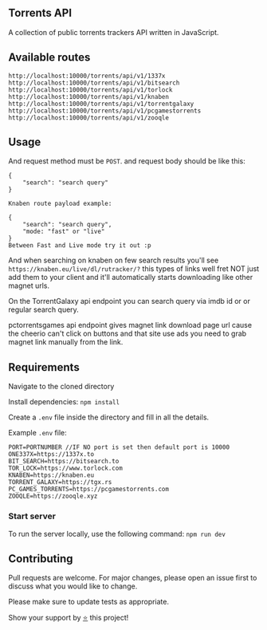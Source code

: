 ## Torrents API
A collection of public torrents trackers API written in JavaScript.

## Available routes

```
http://localhost:10000/torrents/api/v1/1337x
http://localhost:10000/torrents/api/v1/bitsearch
http://localhost:10000/torrents/api/v1/torlock
http://localhost:10000/torrents/api/v1/knaben
http://localhost:10000/torrents/api/v1/torrentgalaxy
http://localhost:10000/torrents/api/v1/pcgamestorrents
http://localhost:10000/torrents/api/v1/zooqle
```
## Usage
And request method must be `POST`. and request body should be like this:

```
{
    "search": "search query"
}

Knaben route payload example: 

{
    "search": "search query",
    "mode: "fast" or "live"
}
Between Fast and Live mode try it out :p
```
And when searching on knaben on few search results you'll see 
`https://knaben.eu/live/dl/rutracker/?` this types of links 
well fret NOT just add them to your client and it'll automatically 
starts downloading like other magnet urls.

On the TorrentGalaxy api endpoint you can search query via imdb id or or regular search query.

pctorrentsgames api endpoint gives magnet link download page url
cause the cheerio can't click on buttons and that site use ads you
need to grab magnet link manually from the link.

## Requirements

Navigate to the cloned directory

Install dependencies: `npm install`

Create a `.env` file inside the directory and fill in all the details.

Example `.env` file:

```
PORT=PORTNUMBER //IF NO port is set then default port is 10000
ONE337X=https://1337x.to
BIT_SEARCH=https://bitsearch.to
TOR_LOCK=https://www.torlock.com
KNABEN=https://knaben.eu
TORRENT_GALAXY=https://tgx.rs
PC_GAMES_TORRENTS=https://pcgamestorrents.com
ZOOQLE=https://zooqle.xyz
```

### Start server
To run the server locally, use the following command: `npm run dev`

## Contributing

Pull requests are welcome. For major changes, please open an issue first
to discuss what you would like to change.

Please make sure to update tests as appropriate.

Show your support by [⭐️](https://github.com/joybiswas007/torrents-api/stargazers) this project! 
